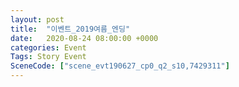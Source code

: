 ```yaml
---
layout: post
title:  "이벤트_2019여름_엔딩"
date:   2020-08-24 08:00:00 +0000
categories: Event
Tags: Story Event
SceneCode: ["scene_evt190627_cp0_q2_s10,7429311"]
---
```

